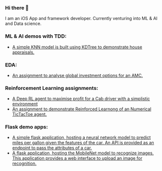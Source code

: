 ### Hi there 👋
I am an iOS App and framework developer. Currently venturing into ML & AI and Data science.

### ML & AI demos with TDD:
- [A simple KNN model is built using KDTree to demonstrate house appraisals.](https://github.com/raditz2488/knn-houseappraisal.git)

### EDA:
- [An assignment to analyse global investment options for an AMC.](https://github.com/raditz2488/EDA-InvestmentAssignment.git)

### Reinforcement Learning assignments:
- [A Deep RL agent to maximise profit for a Cab driver with a simplistic environment](https://github.com/raditz2488/RL-CabDriver.git)
- [An assignment to demonstrate Reinforced Learnong of an Numerical TicTacToe agent.](https://github.com/raditz2488/RL-TicTacToeAgent.git)

### Flask demo apps:
- [A simple flask application, hosting a neural network model to predict miles per gallon given the features of the car. An API is provided as an endpoint to pass the attributes of a car.](https://github.com/raditz2488/Flask-hosting-MilesPerGallonApproximation.git)
- [A flask application, hosting the MobileNet model to recognize images. This application provides a web interface to upload an image for recognition.](https://github.com/raditz2488/Flask-ImageRecognition.git)
<!--
**raditz2488/raditz2488** is a ✨ _special_ ✨ repository because its `README.md` (this file) appears on your GitHub profile.

Here are some ideas to get you started:

- 🔭 I’m currently working on ...
- 🌱 I’m currently learning ...
- 👯 I’m looking to collaborate on ...
- 🤔 I’m looking for help with ...
- 💬 Ask me about ...
- 📫 How to reach me: ...
- 😄 Pronouns: ...
- ⚡ Fun fact: ...
-->
